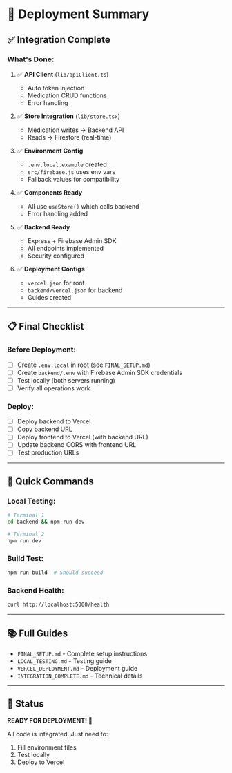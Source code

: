# 🚀 Deployment Summary

## ✅ Integration Complete

### What's Done:

1. ✅ **API Client** (`lib/apiClient.ts`)
   - Auto token injection
   - Medication CRUD functions
   - Error handling

2. ✅ **Store Integration** (`lib/store.tsx`)
   - Medication writes → Backend API
   - Reads → Firestore (real-time)

3. ✅ **Environment Config**
   - `.env.local.example` created
   - `src/firebase.js` uses env vars
   - Fallback values for compatibility

4. ✅ **Components Ready**
   - All use `useStore()` which calls backend
   - Error handling added

5. ✅ **Backend Ready**
   - Express + Firebase Admin SDK
   - All endpoints implemented
   - Security configured

6. ✅ **Deployment Configs**
   - `vercel.json` for root
   - `backend/vercel.json` for backend
   - Guides created

---

## 📋 Final Checklist

### Before Deployment:

- [ ] Create `.env.local` in root (see `FINAL_SETUP.md`)
- [ ] Create `backend/.env` with Firebase Admin SDK credentials
- [ ] Test locally (both servers running)
- [ ] Verify all operations work

### Deploy:

- [ ] Deploy backend to Vercel
- [ ] Copy backend URL
- [ ] Deploy frontend to Vercel (with backend URL)
- [ ] Update backend CORS with frontend URL
- [ ] Test production URLs

---

## 🎯 Quick Commands

### Local Testing:
```bash
# Terminal 1
cd backend && npm run dev

# Terminal 2
npm run dev
```

### Build Test:
```bash
npm run build  # Should succeed
```

### Backend Health:
```bash
curl http://localhost:5000/health
```

---

## 📚 Full Guides

- `FINAL_SETUP.md` - Complete setup instructions
- `LOCAL_TESTING.md` - Testing guide
- `VERCEL_DEPLOYMENT.md` - Deployment guide
- `INTEGRATION_COMPLETE.md` - Technical details

---

## 🎉 Status

**READY FOR DEPLOYMENT! 🚀**

All code is integrated. Just need to:
1. Fill environment files
2. Test locally
3. Deploy to Vercel

